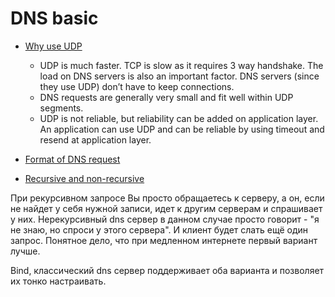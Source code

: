 # DNS basic

- [Why use UDP](://stackoverflow.com/questions/40063374/why-dns-uses-udp-as-the-transport-layer-protocol/40063433#40063433)

	- UDP is much faster. TCP is slow as it requires 3 way handshake. The load on DNS servers is also an important factor. DNS servers (since they use UDP) don’t have to keep connections.
	- DNS requests are generally very small and fit well within UDP segments.
	- UDP is not reliable, but reliability can be added on application layer. An application can use UDP and can be reliable by using timeout and resend at application layer.

- [Format of DNS request](https://habr.com/ru/post/346098/)

- [Recursive and non-recursive](https://ru.stackoverflow.com/questions/314833/dns-%D1%81%D0%B5%D1%80%D0%B2%D0%B5%D1%80%D0%B0-%D1%80%D0%B5%D0%BA%D1%83%D1%80%D1%81%D0%B8%D0%B2%D0%BD%D1%8B%D0%B9-%D0%B7%D0%B0%D0%BF%D1%80%D0%BE%D1%81-%D0%B8-%D0%BD%D0%B5%D1%80%D0%B5%D0%BA%D1%83%D1%80%D1%81%D0%B8%D0%B2%D0%BD%D1%8B%D0%B9)

При рекурсивном запросе Вы просто обращаетесь к серверу, а он, если не найдет у себя нужной записи, идет к другим серверам и спрашивает у них. Нерекурсивный dns сервер в данном случае просто говорит - "я не знаю, но спроси у этого сервера". И клиент будет слать ещё один запрос. Понятное дело, что при медленном интернете первый вариант лучше.

Bind, классический dns сервер поддерживает оба варианта и позволяет их тонко настраивать.


